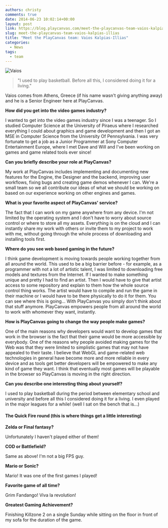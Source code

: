 ```yaml
---
authors: christy
comments: true
date: 2014-06-23 10:02:14+00:00
layout: post
link: https://blog.playcanvas.com/meet-the-playcanvas-team-vaios-kalpias-illias/
slug: meet-the-playcanvas-team-vaios-kalpias-illias
title: "Meet the PlayCanvas team: Vaios Kalpias-Illias"
categories:
  - News
tags:
  - team
---
```


![Vaios](/img/team-vaios-2014.jpg)

> "I used to play basketball. Before all this, I considered doing it for a living."

Vaios comes from Athens, Greece (if his name wasn't giving anything away) and he is a Senior Engineer here at PlayCanvas.

**How did you get into the video games industry?**

I wanted to get into the video games industry since I was a teenager. So I studied Computer Science at the University of Piraeus where I researched everything I could about graphics and game development and then I got an MSE in Computer Science from the University Of Pennsylvania. I was very fortunate to get a job as a Junior Programmer at Sony Computer Entertainment Europe, where I met Dave and Will and I've been working on games and game related tools ever since!

**Can you briefly describe your role at PlayCanvas?**

My work at PlayCanvas includes implementing and documenting new features for the Engine, the Designer and the backend, improving user workflows, fixing bugs and creating game demos whenever I can. We're a small team so we all contribute our ideas of what we should be working on based on our experience working on other engines and games.

**What is your favorite aspect of PlayCanvas' service?**

The fact that I can work on my game anywhere from any device. I'm not limited by the operating system and I don't have to worry about source control or where to store all my assets. Everything is on the cloud and I can instantly share my work with others or invite them to my project to work with me, without going through the whole process of downloading and installing tools first.

**Where do you see web based gaming in the future?**

I think game development is moving towards people working together from all around the world. This used to be a big barrier before - for example, as a programmer with not a lot of artistic talent, I was limited to downloading free models and textures from the Internet. If I wanted to make something unique and pretty I had to find an artist. Then I would have to give that artist access to some repository and explain to them how the whole source control thing works. The artist would have to compile and run the game in their machine or I would have to be there physically to do it for them. You can see where this is going... With PlayCanvas you simply don't think about that stuff anymore. PlayCanvas empowers people from all around the world to work with whomever they want, instantly.

**How is PlayCanvas going to change the way people make games?**

One of the main reasons why developers would want to develop games that work in the browser is the fact that their game would be more accessible by everybody. One of the reasons why people avoided making games for the Web was that they were limited to simplistic games that may not have appealed to their taste. I believe that WebGL and game-related web technologies in general have become more and more reliable in every device and as tools get better developers will be empowered to make any kind of game they want. I think that eventually most games will be playable in the browser so PlayCanvas is moving in the right direction.

**Can you describe one interesting thing about yourself?**

I used to play basketball during the period between elementary school and university and before all this I considered doing it for a living. I even played in the major leagues for a while! (well I sat on the bench that is...)

#### The Quick Fire round (this is where things get a little interesting)

**Zelda or Final fantasy?**

Unfortunately I haven't played either of them!

**COD or Battlefield?**

Same as above! I'm not a big FPS guy.

**Mario or Sonic?**

Mario! It was one of the first games I played!

**Favorite game of all time?**

Grim Fandango! Viva la revolution!

**Greatest Gaming Achievement?**

Finishing Killzone 2 on a single Sunday while sitting on the floor in front of my sofa for the duration of the game.
